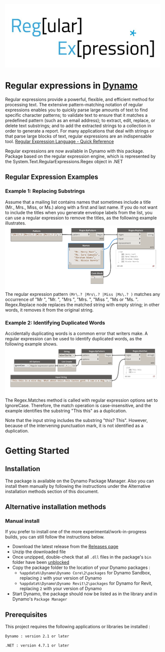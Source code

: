 ![Image](https://github.com/brutich/regex/blob/master/doc/regexlogo-1-1.JPG?branch=master)


# Regular expressions in [Dynamo](https://github.com/dynamods/dynamo) #

Regular expressions provide a powerful, flexible, and efficient method for processing text. The extensive pattern-matching notation of regular expressions enables you to quickly parse large amounts of text to find specific character patterns; to validate text to ensure that it matches a predefined pattern (such as an email address); to extract, edit, replace, or delete text substrings; and to add the extracted strings to a collection in order to generate a report. For many applications that deal with strings or that parse large blocks of text, regular expressions are an indispensable tool.
[Regular Expression Language - Quick Reference](https://docs.microsoft.com/en-us/dotnet/standard/base-types/regular-expression-language-quick-reference?view=netframework-4.8)

Regular expressions are now available in Dynamo with this package.
Package based on the regular expression engine, which is represented by the System.Text.RegularExpressions.Regex object in .NET

## Regular Expression Examples ##
### Example 1: Replacing Substrings ###
Assume that a mailing list contains names that sometimes include a title (Mr., Mrs., Miss, or Ms.) along with a first and last name. If you do not want to include the titles when you generate envelope labels from the list, you can use a regular expression to remove the titles, as the following example illustrates.
![Image](https://github.com/brutich/regex/blob/master/doc/regex-examples/examples-001.PNG)
The regular expression pattern ```(Mr\.? |Mrs\.? |Miss |Ms\.? )``` matches any occurrence of "Mr ", "Mr. ", "Mrs ", "Mrs. ", "Miss ", "Ms or "Ms. ". Regex.Replace node replaces the matched string with empty string; in other words, it removes it from the original string.

### Example 2: Identifying Duplicated Words ###
Accidentally duplicating words is a common error that writers make. A regular expression can be used to identify duplicated words, as the following example shows.
![Image](https://github.com/brutich/regex/blob/develop/doc/regex-examples/examples-002.PNG)
The Regex.Matches method is called with regular expression options set to IgnoreCase. Therefore, the match operation is case-insensitive, and the example identifies the substring "This this" as a duplication.

Note that the input string includes the substring "this? This". However, because of the intervening punctuation mark, it is not identified as a duplication.

# Getting Started

## Installation
The package is available on the Dynamo Package Manager. Also you can install them manually by following the instructions under the Alternative installation methods section of this document.

## Alternative installation methods

### Manual install
If you prefer to install one of the more experimental/work-in-progress builds, you can still follow the instructions below.

- Download the latest release from the [Releases page](https://github.com/brutich/regex/releases)
- Unzip the downloaded file
- Once unzipped, double-check that all `.dll` files in the package's `bin` folder have been [unblocked](https://blogs.msdn.microsoft.com/delay/p/unblockingdownloadedfile/)
- Copy the package folder to the location of your Dynamo packages  :
    - `%appdata%\Dynamo\Dynamo Core\2\packages` for Dynamo Sandbox, replacing `2` with your version of Dynamo
    - `%appdata%\Dynamo\Dynamo Revit\2\packages` for Dynamo for Revit, replacing `2` with your version of Dynamo
- Start Dynamo, the package should now be listed as in the library and in Dynamo's `Package Manager`

## Prerequisites

This project requires the following applications or libraries be installed :

```
Dynamo : version 2.1 or later
```
```
.NET : version 4.7.1 or later
```
